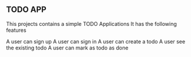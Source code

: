 ## TODO APP

This projects contains a simple TODO Applications
It has the following features

A user can sign up
A user can sign in
A user can create a todo
A user see the existing todo
A user can mark as todo as done
